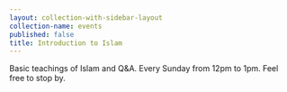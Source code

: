 ```yaml
---
layout: collection-with-sidebar-layout
collection-name: events
published: false
title: Introduction to Islam
---
```

Basic teachings of Islam and Q&A.
Every Sunday from 12pm to 1pm.
Feel free to stop by.